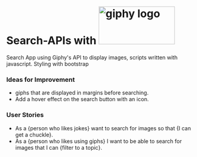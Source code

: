 # Search-APIs with <img src="https://media.giphy.com/media/3o6gbbuLW76jkt8vIc/giphy.gif" width="200" height='100' alt='giphy logo'>

Search App using Giphy's API to display images, scripts written with javascript. Styling with bootstrap


### Ideas for Improvement
- giphs that are displayed in margins before searching.
- Add a hover effect on the search button with an icon.

### User Stories
- As a {person who likes jokes} want to search for images so that {I can get a chuckle}.
- As a {person who likes using giphs} I want to be able to search for images that I can {filter to a topic}.
